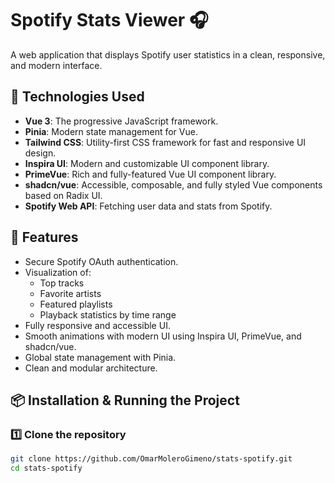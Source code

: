 # Spotify Stats Viewer 🎧

A web application that displays Spotify user statistics in a clean, responsive, and modern interface.

## 🚀 Technologies Used

- **Vue 3**: The progressive JavaScript framework.
- **Pinia**: Modern state management for Vue.
- **Tailwind CSS**: Utility-first CSS framework for fast and responsive UI design.
- **Inspira UI**: Modern and customizable UI component library.
- **PrimeVue**: Rich and fully-featured Vue UI component library.
- **shadcn/vue**: Accessible, composable, and fully styled Vue components based on Radix UI.
- **Spotify Web API**: Fetching user data and stats from Spotify.

## 🔧 Features

- Secure Spotify OAuth authentication.
- Visualization of:
  - Top tracks
  - Favorite artists
  - Featured playlists
  - Playback statistics by time range
- Fully responsive and accessible UI.
- Smooth animations with modern UI using Inspira UI, PrimeVue, and shadcn/vue.
- Global state management with Pinia.
- Clean and modular architecture.

## 📦 Installation & Running the Project

### 1️⃣ Clone the repository

```bash
git clone https://github.com/OmarMoleroGimeno/stats-spotify.git
cd stats-spotify
```
